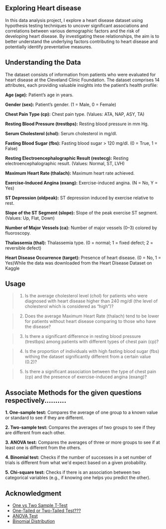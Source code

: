 ## Exploring Heart disease
In this data analysis project, I explore a heart disease dataset using hypothesis testing techniques to uncover significant associations and correlations between various demographic factors and the risk of developing heart disease. By investigating these relationships, the aim is to better understand the underlying factors contributing to heart disease and potentially identify preventative measures. 
## Understanding the Data
The dataset consists of information from patients who were evaluated for heart disease at the Cleveland Clinic Foundation. The dataset comprises 14 attributes, each providing valuable insights into the patient’s health profile:

**Age (age):** Patient’s age in years.

**Gender (sex):** Patient’s gender. (1 = Male, 0 = Female)

**Chest Pain Type (cp):** Chest pain type. (Values: ATA, NAP, ASY, TA)

**Resting Blood Pressure (trestbps):** Resting blood pressure in mm Hg.

**Serum Cholesterol (chol):** Serum cholesterol in mg/dl.

**Fasting Blood Sugar (fbs):** Fasting blood sugar > 120 mg/dl. (0 = True, 1 = False)

**Resting Electroencephalographic Result (restecg):** Resting electroencephalographic result. (Values: Normal, ST, LVH)

**Maximum Heart Rate (thalach):** Maximum heart rate achieved.

**Exercise-Induced Angina (exang):** Exercise-induced angina. (N = No, Y = Yes)

**ST Depression (oldpeak):** ST depression induced by exercise relative to rest.

**Slope of the ST Segment (slope):** Slope of the peak exercise ST segment. (Values: Up, Flat, Down)

**Number of Major Vessels (ca):** Number of major vessels (0–3) colored by fluoroscopy.

**Thalassemia (thal):** Thalassemia type. (0 = normal; 1 = fixed defect; 2 = reversible defect)

**Heart Disease Occurrence (target):** Presence of heart disease. (0 = No, 1 = Yes)While the data was downloaded from the Heart Disease Dataset on Kaggle

## Usage

>1. Is the average cholesterol level (chol) for patients who were diagnosed with heart disease higher than 240 mg/dl (the level of cholesterol which is considered as “high”)?

>2. Does the average Maximum Heart Rate (thalach) tend to be lower for patients without heart disease comparing to those who have the disease?

>3. Is there a significant difference in resting blood pressure (trestbps) among patients with different types of chest pain (cp)?

>4. Is the proportion of individuals with high fasting blood sugar (fbs) withing the dataset significantly different from a certain value (0.2)?

>5. Is there a significant association between the type of chest pain (cp) and the presence of exercise-induced angina (exang)?

## Associate Methods for the given questions respectively..........

**1. One-sample test:** Compares the average of one group to a known value or standard to see if they are different.

**2. Two-sample test:** Compares the averages of two groups to see if they are different from each other.

**3. ANOVA test:** Compares the averages of three or more groups to see if at least one is different from the others.

**4. Binomial test:** Checks if the number of successes in a set number of trials is different from what we'd expect based on a given probability.

**5. Chi-square test:** Checks if there is an association between two categorical variables (e.g., if knowing one helps you predict the other).

## Acknowledgment
- [One vs Two Sample T-Test](https://medium.com/@bragadeeshs/do-you-know-the-differences-between-one-sample-and-two-sample-testing-8db1f85c4b4d)
- [One-Tailed or Two-Tailed Test???](https://medium.com/stackademic/hypothesis-testing-one-tailed-vs-two-tailed-test-dcf55f6d477d)
- [ANOVA Test](https://medium.com/towards-data-science/anova-test-simply-explained-c94e4620ec6f)
- [Binomial Distribution](https://medium.com/cantors-paradise/the-binomial-distribution-explained-8dd2bfbefe77)
